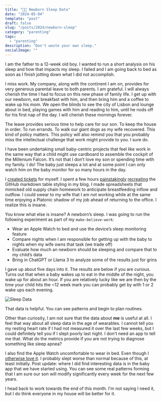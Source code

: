 ```yaml
---
title: "👶😴 Newborn Sleep Data"
date: "2024-05-04"
template: "post"
draft: false
slug: "/posts/2024/newborn-sleep"
category: "parenting"
tags:
  - "parenting"
description: "Don't waste your own sleep."
socialImage: ""
---
```


I am the father to a 12-week old boy. I wanted to run a short analysis on his sleep and how that impacts my sleep. I failed and I am going back to bed as soon as I finish jotting down what I did not accomplish.

I miss work. My company, along with the continent I am on, provides for very generous parental leave to both parents. I am grateful. I will always cherish the time I had to focus on this new phase of family life. I get up with our newborn, eat breakfast with him, and then bring him and a coffee to wake up his mom. We open the blinds to see the city of Lisbon and lounge about in bed, playing games with him and reading to him, until he nods off for his first nap of the day. I will cherish these mornings forever.

The leave provides serious time to help care for our son. To keep the house in order. To run errands. To walk our giant dogs as my wife recovered. This kind of policy matters. This policy will also remind you that you probably miss the intellectual challenge that work might provide to you. I sure do.

I have been undertaking small baby-centric projects that feel like work in the same way that a child might use cardboard to assemble the cockpit of the Millenium Falcon. It’s not that I don’t love my son or spending time with my family. I do! The baby just sleeps a lot and at some point I can only watch him on the baby monitor for so many hours in the day.

I [created tickets](https://github.com/TownLake/blog-samrhea/issues) for myself. I spent a few hours [painstakingly](https://github.com/TownLake/blog-samrhea/pull/119/commits/3dd92ae69161c388e4423769abed5f1255502bbe) [recreating](https://github.com/TownLake/blog-samrhea/commit/f0f08fdbc200f22b9d83c83f1dfaa771867fc78a) the GitHub markdown table styling in my blog. I made spreadsheets that mimicked old supply chain homework to anticipate breastfeeding inflow and outflow. I could swear to my wife that I am not working while at the same time enjoying a Platonic shadow of my job ahead of returning to the office. I realize this is insane.

You know what else is insane? A newborn’s sleep. I was going to run the following experiment as part of my `make-believe-work`:

* Wear an Apple Watch to bed and use the device’s sleep monitoring feature
* Compare nights when I am responsible for getting up with the baby to nights when my wife owns that task (we trade off)
* Evaluate how much an newborn should be sleeping and compare that to my child’s data
* Bring in ChatGPT or Llama 3 to analyze some of the results just for grins

I gave up about five days into it. The results are below if you are curious. Turns out that when a baby wakes up to eat in the middle of the night, you wake up for about an hour. If you are relatively lucky like we are then by the time your child hits the ~12 week mark you can probably get by with 1 or 2 wake ups each evening.

![Sleep Data](./media/sleep-data.png)

That data is helpful. You can see patterns and begin to plan routines.

Other than curiosity, I am not sure that the data about **me** is useful at all. I feel that way about all sleep data in the age of wearables. I cannot tell you my resting heart rate if I had not measured it over the last few weeks, but I could definitely tell you if I slept poorly last night. I don't need an app to tell me that. What do the metrics provide if you are not trying to diagnose something like sleep apnea?

I also find the Apple Watch uncomfortable to wear in bed. Even though I [otherwise love it](https://blog.samrhea.com/posts/2024/apple-mechanical-watch). I probably slept worse than normal because of this, at least initially. Post update: where I did find interesting data is in the baby app that we have started using. You can see some real patterns forming that I am sure our son will modify significantly every week for the next few years.

I head back to work towards the end of this month. I'm not saying I need it, but I do think everyone in my house will be better for it.